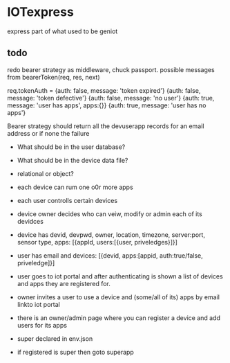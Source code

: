 # IOTexpress
express part of what used to be geniot
## todo

redo bearer strategy as middleware, chuck passport.
possible messages from bearerToken(req, res, next)

req.tokenAuth =
{auth: false, message: 'token expired'}
{auth: false, message: 'token defective'}
{auth: false, message: 'no user'}
{auth: true, message: 'user has apps', apps:{}}
{auth: true, message: 'user has no apps'}

Bearer strategy should return all the devuserapp records for an email address or if none the failure

* What should be in the user database?
* What should be in the device data file?
* relational or object?

* each device can rum one o0r more apps
* each user controlls certain devices
* device owner decides who can veiw, modify or admin each of its devidces
* device has  devid, devpwd, owner, location, timezone, server:port, sensor type, apps: [{appId, users:[{user, priveledges}]}]
* user has email and devices: [{devid, apps:[appid, auth:true/false, priveledge]}]

* user goes to iot portal and after authenticating is shown a list of devices and apps they are registered for.
* owner invites a user to use a device and (some/all of its) apps by email linkto iot portal
* there is an owner/admin page where you can register a device and add users for its apps
* super declared in env.json
* if registered is super then goto superapp  